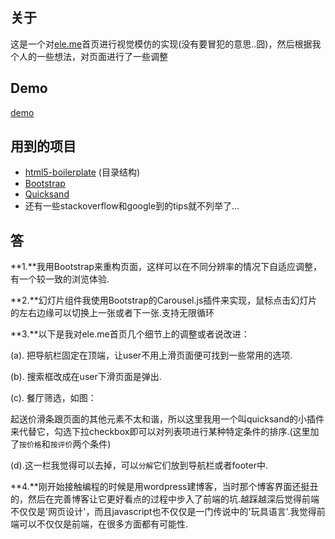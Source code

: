 ## 关于

这是一个对[ele.me](http://ele.me)首页进行视觉模仿的实现(没有要冒犯的意思..囧)，然后根据我个人的一些想法，对页面进行了一些调整

## Demo

[demo](http://lanzc.com/eleme)

## 用到的项目

 - [html5-boilerplate](https://github.com/h5bp/html5-boilerplate) (目录结构)
 - [Bootstrap](https://github.com/twbs/bootstrap) 
 - [Quicksand](https://github.com/razorjack/quicksand)
 - 还有一些stackoverflow和google到的tips就不列举了... 

## 答

**1.**我用Bootstrap来重构页面，这样可以在不同分辨率的情况下自适应调整，有一个较一致的浏览体验.

**2.**幻灯片组件我使用Bootstrap的Carousel.js插件来实现，鼠标点击幻灯片的左右边缘可以切换上一张或者下一张.支持无限循环

**3.**以下是我对ele.me首页几个细节上的调整或者说改进：

(a). 把导航栏固定在顶端，让user不用上滑页面便可找到一些常用的选项.

(b). 搜索框改成在user下滑页面是弹出.

(c). 餐厅筛选，如图：

起送价滑条跟页面的其他元素不太和谐，所以这里我用一个叫quicksand的小插件来代替它，勾选下拉checkbox即可以对列表项进行某种特定条件的排序.(这里加了`按价格`和`按评价`两个条件)

(d).这一栏我觉得可以去掉，可以`分解`它们放到导航栏或者footer中.

**4.**刚开始接触编程的时候是用wordpress建博客，当时那个博客界面还挺丑的，然后在完善博客让它更好看点的过程中步入了前端的坑.越踩越深后觉得前端不仅仅是'网页设计'，而且javascript也不仅仅是一门传说中的'玩具语言'.我觉得前端可以不仅仅是前端，在很多方面都有可能性.